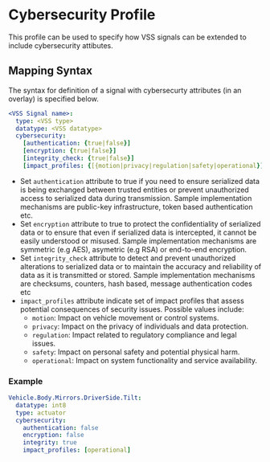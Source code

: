# Cybersecurity Profile

This profile can be used to specify how VSS signals can be extended to include cybersecurity attibutes.

## Mapping Syntax

The syntax for definition of a signal with cybersecurty attributes (in an overlay) is specified below.

```yaml
<VSS Signal name>:
  type: <VSS type>
  datatype: <VSS datatype>
  cybersecurity:
    [authentication: {true|false}]
    [encryption: {true|false}]
    [integrity_check: {true|false}]
    [impact_profiles: {[{motion|privacy|regulation|safety|operational}]}]
```
- Set `authentication` attribute to true if you need to ensure serialized data is being exchanged between trusted entities or prevent unauthorized access to serialized data during transmission. Sample implementation mechanisms are public-key infrastructure, token based authentication etc.
- Set `encryption` attribute to true to protect the confidentiality of serialized data or to ensure that even if serialized data is intercepted, it cannot be easily understood or misused. Sample implementation mechanisms are symmetric (e.g AES), asymetric (e.g RSA) or end-to-end encryption.
- Set `integrity_check` attribute to detect and prevent unauthorized alterations to serialized data or to maintain the accuracy and reliability of data as it is transmitted or stored. Sample implementation mechanisms are checksums, counters, hash based, message authentication codes etc
- `impact_profiles` attribute indicate set of impact profiles that assess potential consequences of security issues. Possible values include:
  - `motion`: Impact on vehicle movement or control systems.
  - `privacy`: Impact on the privacy of individuals and data protection.
  - `regulation`: Impact related to regulatory compliance and legal issues.
  - `safety`: Impact on personal safety and potential physical harm.
  - `operational`: Impact on system functionality and service availability.  

### Example
```yaml
Vehicle.Body.Mirrors.DriverSide.Tilt:
  datatype: int8
  type: actuator
  cybersecurity:
    authentication: false
    encryption: false
    integrity: true
    impact_profiles: [operational]
```